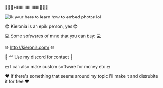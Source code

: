 👋👋👋HIIIIIIIIIIIIIIIIIIII👋👋👋


![ik your here to learn how to embed photos lol](https://i.imgur.com/C3KBPdQ.png)

😎 Kieronia is an epik person, yes 😎

💻 Some softwares of mine that you can buy: 💻

🌐 http://kieronia.com/ 🌐

📝 ^^ Use my discord for contact 📝

💵 I can also make custom software for money etc 💵 

❤️️ If there's something that seems around my topic I'll make it and distrubite it for free ❤️️

